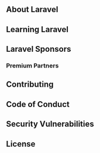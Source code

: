

## About Laravel


## Learning Laravel


## Laravel Sponsors


### Premium Partners

## Contributing


## Code of Conduct


## Security Vulnerabilities


## License
